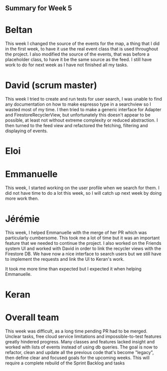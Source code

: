## Summary for Week 5

# Beltan

This week I changed the source of the events for the map, a thing that I did in the first week, to have it use the real event class that is used throughout the project. I also modified the source of the events,
that was before a placeholder class, to have it be the same source as the feed. I still have work to do for next week as I have not finished all my tasks.

# David (scrum master)
This week I tried to create and run tests for user search, I was unable to find any documentation on how to make espresso type in a searchview so I wasted most of my time. I then tried to make a generic interface for Adapter and FirestoreRecyclerView, but unfortunately this doesn't appear to be possible, at least not without extreme complexity or reduced abstraction. 
I then turned to the feed view and refactored the fetching, filtering and displaying of events.


# Eloi 


# Emmanuelle

This week, I started working on the user profile when we search for them. I did not have time to do a lot this week, so I will catch up next week by doing more work then. 

# Jérémie
This week, I helped Emmanuelle with the merge of her PR which was particularly cumbersome. This took me a lot of time but it was an important feature that we needed to continue the project. I also worked on the Friends system UI and worked with David in order to link the recycler views with the Firestore DB. We have now a nice interface to search users but we still have to implement the requests and link the UI to Keran's work.

It took me more time than expected but I expected it when helping Emmanuelle.


# Keran


# Overall team

This week was difficult, as a long time pending PR had to be merged. Unclear tasks, free cloud service limitations and impossible-to-test features greatly hindered progress. Many classes and features lacked insight and worked with lists of events instead of using db queries. The goal is now to refactor, clean and update all the previous code that's become "legacy", then define clear and focused goals for the upcoming weeks. This will require a complete rebuild of the Sprint Backlog and tasks



